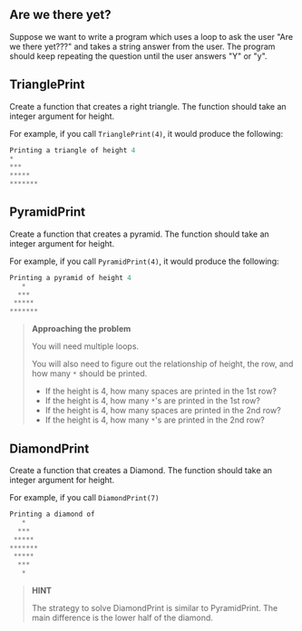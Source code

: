 ## Are we there yet?

Suppose we want to write a program which uses a loop to ask the user "Are we 
there yet???" and takes a string answer from the user.  The program should 
keep repeating the question until the user answers "Y" or "y".


## TrianglePrint
Create a function that creates a right triangle.
The function should take an integer argument for height.

For example, if
you call `TrianglePrint(4)`, it would produce the following:

```c++
Printing a triangle of height 4
*
***
*****
*******
```

## PyramidPrint
Create a function that creates a pyramid.
The function should take an integer argument for height.  

For example, if 
you call `PyramidPrint(4)`, it would produce the following:

```c++
Printing a pyramid of height 4
   *
  ***
 *****
*******
```

> **Approaching the problem**
> 
> You will need multiple loops.
> 
> You will also need to figure out the relationship of height, the row,
> and how many `*` should be printed.
>   * If the height is 4, how many spaces are printed in the 1st row?
>   * If the height is 4, how many `*`'s are printed in the 1st row?
>   * If the height is 4, how many spaces are printed in the 2nd row?
>   * If the height is 4, how many `*`'s are printed in the 2nd row?
  


## DiamondPrint
Create a function that creates a Diamond. The function should take an 
integer argument for height.

For example, if you call `DiamondPrint(7)`

```c++
Printing a diamond of 
   *
  ***
 *****
*******
 *****
  ***
   *
```

> **HINT**
>
> The strategy to solve DiamondPrint is similar to PyramidPrint.  The main 
> difference is the lower half of the diamond.



